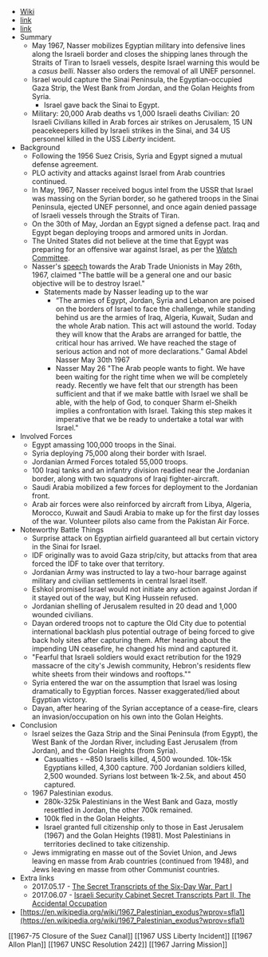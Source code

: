 - [Wiki](https://en.wikipedia.org/wiki/Six-Day_War)
- [link](https://www.nytimes.com/2017/06/07/opinion/how-the-kgb-started-the-war-that-changed-the-middle-east.html)
- [link](https://www.wilsoncenter.org/book/the-soviet-union-and-the-june-1967-six-day-war)
- Summary
    - May 1967, Nasser mobilizes Egyptian military into defensive lines along the Israeli border and closes the shipping lanes through the Straits of Tiran to Israeli vessels, despite Israel warning this would be a _casus belli_. Nasser also orders the removal of all UNEF personnel.
    - Israel would capture the Sinai Peninsula, the Egyptian-occupied Gaza Strip, the West Bank from Jordan, and the Golan Heights from Syria.
        - Israel gave back the Sinai to Egypt.
    - Military: 20,000 Arab deaths vs 1,000 Israeli deaths Civilian: 20 Israeli Civilians killed in Arab forces air strikes on Jerusalem, 15 UN peacekeepers killed by Israeli strikes in the Sinai, and 34 US personnel killed in the USS _Liberty_ incident.
- Background
    - Following the 1956 Suez Crisis, Syria and Egypt signed a mutual defense agreement.
    - PLO activity and attacks against Israel from Arab countries continued.
    - In May, 1967, Nasser received bogus intel from the USSR that Israel was massing on the Syrian border, so he gathered troops in the Sinai Peninsula, ejected UNEF personnel, and once again denied passage of Israeli vessels through the Straits of Tiran.
    - On the 30th of May, Jordan an Egypt signed a defense pact. Iraq and Egypt began deploying troops and armored units in Jordan.
    - The United States did not believe at the time that Egypt was preparing for an offensive war against Israel, as per the [Watch Committee](https://history.state.gov/historicaldocuments/frus1964-68v19/d73).
    - Nasser's [speech](https://www.jewishvirtuallibrary.org/statement-by-president-nasser-to-arab-trade-unionists-may-1967) towards the Arab Trade Unionists in May 26th, 1967, claimed "The battle will be a general one and our basic objective will be to destroy Israel."
        - Statements made by Nasser leading up to the war
            - “The armies of Egypt, Jordan, Syria and Lebanon are poised on the borders of Israel to face the challenge, while standing behind us are the armies of Iraq, Algeria, Kuwait, Sudan and the whole Arab nation. This act will astound the world. Today they will know that the Arabs are arranged for battle, the critical hour has arrived. We have reached the stage of serious action and not of more declarations.” Gamal Abdel Nasser May 30th 1967
            - Nasser May 26 "The Arab people wants to fight. We have been waiting for the right time when we will be completely ready. Recently we have felt that our strength has been sufficient and that if we make battle with Israel we shall be able, with the help of God, to conquer Sharm el-Sheikh implies a confrontation with Israel. Taking this step makes it imperative that we be ready to undertake a total war with Israel."
- Involved Forces
    - Egypt amassing 100,000 troops in the Sinai.
    - Syria deploying 75,000 along their border with Israel.
    - Jordanian Armed Forces totaled 55,000 troops.
    - 100 Iraqi tanks and an infantry division readied near the Jordanian border, along with two squadrons of Iraqi fighter-aircraft.
    - Saudi Arabia mobilized a few forces for deployment to the Jordanian front.
    - Arab air forces were also reinforced by aircraft from Libya, Algeria, Morocco, Kuwait and Saudi Arabia to make up for the first day losses of the war. Volunteer pilots also came from the Pakistan Air Force.
- Noteworthy Battle Things
    - Surprise attack on Egyptian airfield guaranteed all but certain victory in the Sinai for Israel.
    - IDF originally was to avoid Gaza strip/city, but attacks from that area forced the IDF to take over that territory.
    - Jordanian Army was instructed to lay a two-hour barrage against military and civilian settlements in central Israel itself.
    - Eshkol promised Israel would not initiate any action against Jordan if it stayed out of the way, but King Hussein refused.
    - Jordanian shelling of Jerusalem resulted in 20 dead and 1,000 wounded civilians.
    - Dayan ordered troops not to capture the Old City due to potential international backlash plus potential outrage of being forced to give back holy sites after capturing them. After hearing about the impending UN ceasefire, he changed his mind and captured it.
    - "Fearful that Israeli soldiers would exact retribution for the 1929 massacre of the city's Jewish community, Hebron's residents flew white sheets from their windows and rooftops.""
    - Syria entered the war on the assumption that Israel was losing dramatically to Egyptian forces. Nasser exaggerated/lied about Egyptian victory.
    - Dayan, after hearing of the Syrian acceptance of a cease-fire, clears an invasion/occupation on his own into the Golan Heights.
- Conclusion
    - Israel seizes the Gaza Strip and the Sinai Peninsula (from Egypt), the West Bank of the Jordan River, including East Jerusalem (from Jordan), and the Golan Heights (from Syria).
        - Casualties - ~850 Israelis killed, 4,500 wounded. 10k-15k Egyptians killed, 4,300 capture. 700 Jordanian soldiers killed, 2,500 wounded. Syrians lost between 1k-2.5k, and about 450 captured.
    - 1967 Palestinian exodus.
        - 280k-325k Palestinians in the West Bank and Gaza, mostly resettled in Jordan, the other 700k remained.
        - 100k fled in the Golan Heights.
        - Israel granted full citizenship only to those in East Jerusalem (1967) and the Golan Heights (1981). Most Palestinians in territories declined to take citizenship.
    - Jews immigrating en masse out of the Soviet Union, and Jews leaving en masse from Arab countries (continued from 1948), and Jews leaving en masse from other Communist countries.
- Extra links
    - 2017.05.17 - [The Secret Transcripts of the Six-Day War, Part I](https://www.tabletmag.com/sections/israel-middle-east/articles/secret-transcripts-six-day-war-1)
    - 2017.06.07 - [Israeli Security Cabinet Secret Transcripts Part II, The Accidental Occupation](https://www.tabletmag.com/sections/israel-middle-east/articles/israeli-security-cabinet-secret-transcripts-part-2)
- [https://en.wikipedia.org/wiki/1967_Palestinian_exodus?wprov=sfla1](https://en.wikipedia.org/wiki/1967_Palestinian_exodus?wprov=sfla1)

[[1967-75 Closure of the Suez Canal]]
[[1967 USS Liberty Incident]]
[[1967 Allon Plan]]
[[1967 UNSC Resolution 242]]
[[1967 Jarring Mission]]